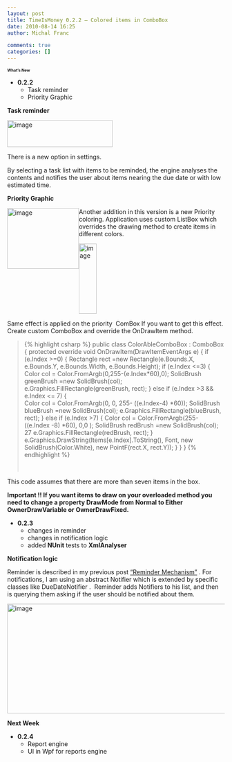 ```yaml
---
layout: post
title: TimeIsMoney 0.2.2 – Colored items in ComboBox
date: 2010-08-14 16:25
author: Michal Franc

comments: true
categories: []
---
```

<span style="font-size: xx-small;"><strong>What’s New</strong></span>
<ul>
	<li>
<div><strong>0.2.2</strong></div>
<ul>
	<li>
<div>Task reminder</div></li>
	<li>
<div>Priority Graphic</div></li>
</ul>
</li>
</ul>
<strong>Task reminder </strong>

<a href="http://lammichalfranc.files.wordpress.com/2010/08/image23.png"><img style="display: inline; border-width: 0;" title="image" src="http://lammichalfranc.files.wordpress.com/2010/08/image_thumb23.png" alt="image" width="244" height="62" border="0" /></a>

There is a new option in settings.

By selecting a task list with items to be reminded, the engine analyses the contents and notifies the user about items nearing the due date or with low estimated time.

<strong>Priority Graphic</strong>

<a href="http://lammichalfranc.files.wordpress.com/2010/08/image24.png"><img style="display: inline; margin-left: 0; margin-right: 0; border-width: 0;" title="image" src="http://lammichalfranc.files.wordpress.com/2010/08/image_thumb24.png" alt="image" width="166" height="140" align="left" border="0" /></a>

Another addition in this version is a new Priority coloring. Application uses custom ListBox which overrides the drawing method to create items in different colors.

<a href="http://lammichalfranc.files.wordpress.com/2010/08/image25.png"><img style="display: inline; border-width: 0;" title="image" src="http://lammichalfranc.files.wordpress.com/2010/08/image_thumb25.png" alt="image" width="41" height="162" border="0" /></a>

Same effect is applied on the priority  ComBox If you want to get this effect. Create custom ComboBox and override the OnDrawItem method.
<blockquote>
<div id="scid:9D7513F9-C04C-4721-824A-2B34F0212519:2c61692c-0184-486d-bf6a-8ac28ffbd5dd" class="wlWriterEditableSmartContent" style="display: inline; float: none; margin: 0; padding: 0;">
<div>

{% highlight csharp %}
public class ColorAbleComboBox : ComboBox 
{ 
   protected override void OnDrawItem(DrawItemEventArgs e) 
   { 
       if (e.Index >=0)
       { 
         Rectangle rect =new Rectangle(e.Bounds.X, e.Bounds.Y, e.Bounds.Width, e.Bounds.Height); 
         if (e.Index <=3) 
         {
             Color col = Color.FromArgb(0,255-(e.Index*60),0);
             SolidBrush greenBrush =new SolidBrush(col);
             e.Graphics.FillRectangle(greenBrush, rect);
         }
         else if (e.Index >3 &amp;&amp; e.Index <= 7)
         {   
              Color col = Color.FromArgb(0, 0, 255- ((e.Index-4) *60));
              SolidBrush blueBrush =new SolidBrush(col);
              e.Graphics.FillRectangle(blueBrush, rect);
         }
         else if (e.Index >7)
         {
             Color col = Color.FromArgb(255- ((e.Index -8) *60), 0,0 ); 
             SolidBrush redBrush =new SolidBrush(col); 27 e.Graphics.FillRectangle(redBrush, rect); 
         } 
         e.Graphics.DrawString(Items[e.Index].ToString(), Font, new SolidBrush(Color.White), new PointF(rect.X, rect.Y));
     }
   } 
}
{% endhighlight %}

&nbsp;

</div>
<!-- Code inserted with Steve Dunn's Windows Live Writer Code Formatter Plugin.  http://dunnhq.com -->

</div></blockquote>
This code assumes that there are more than seven items in the box.

<strong>Important !! If you want items to draw on your overloaded method you need to change a property DrawMode from Normal to Either OwnerDrawVariable or OwnerDrawFixed.</strong>
<ul>
	<li>
<div><strong>0.2.3</strong></div>
<ul>
	<li>
<div>changes in reminder</div></li>
	<li>
<div>changes in notification logic</div></li>
	<li>
<div>added <strong>NUnit</strong> tests to <strong>XmlAnalyser</strong></div></li>
</ul>
</li>
</ul>
<strong>Notification logic</strong>

Reminder is described in my previous post <a href="http://lammichalfranc.wordpress.com/2010/08/13/remind-mechanism-net-notifying-objects-from-thread/">“Reminder Mechanism”</a> . For notifications, I am using an abstract Notifier which is extended by specific classes like DueDateNotifier .  Reminder adds Notifiers to his list, and then is querying them asking if the user should be notified about them.

<a href="http://lammichalfranc.files.wordpress.com/2010/08/image26.png"><img style="display: inline; border-width: 0;" title="image" src="http://lammichalfranc.files.wordpress.com/2010/08/image_thumb26.png" alt="image" width="621" height="253" border="0" /></a>

<strong>Next Week</strong>
<ul>
	<li>
<div><strong>0.2.4</strong></div>
<ul>
	<li>
<div>Report engine</div></li>
	<li>
<div>UI in Wpf for reports engine</div></li>
</ul>
</li>
</ul>
